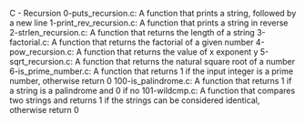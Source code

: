 C - Recursion
0-puts_recursion.c: A function that prints a string, followed by a new line
1-print_rev_recursion.c: A function that prints a string in reverse
2-strlen_recursion.c: A function that returns the length of a string
3-factorial.c: A function that returns the factorial of a given number
4-pow_recursion.c: A function that returns the value of x exponent y
5-sqrt_recursion.c: A function that returns the natural square root of a number
6-is_prime_number.c: A function that returns 1 if the input integer is a prime number, otherwise return 0
100-is_palindrome.c: A function that returns 1 if a string is a palindrome and 0 if no
101-wildcmp.c: A function that compares two strings and returns 1 if the strings can be considered identical, otherwise return 0
